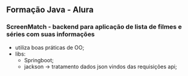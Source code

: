 ## Formação Java - Alura

### ScreenMatch - backend para aplicação de lista de filmes e séries com suas informações
- utiliza boas práticas de OO;
- libs:
  - Springboot;
  - jackson -> tratamento dados json vindos das requisições api;